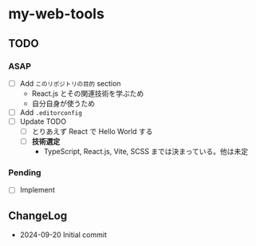 # my-web-tools

## TODO

### ASAP

- [ ] Add `このリポジトリの目的` section
  - React.js とその関連技術を学ぶため
  - 自分自身が使うため
- [ ] Add `.editorconfig`
- [ ] Update TODO
  - [ ] とりあえず React で Hello World する
  - [ ] **技術選定**
    - TypeScript, React.js, Vite, SCSS までは決まっている。他は未定

### Pending

- [ ] Implement 

## ChangeLog

- 2024-09-20 Initial commit
